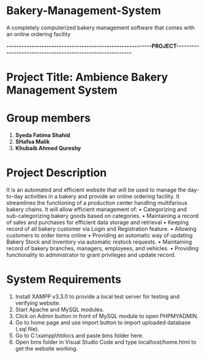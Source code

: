# Bakery-Management-System

A completely computerized bakery management software that comes with an online ordering facility


**----------------------------------------------------------PROJECT-----------------------------------------------------------**


# **Project Title: Ambience Bakery Management System**


# **Group members**
  1) **Syeda Fatima Shahid**
  2) **SHafsa Malik**
  3) **Khubaib Ahmed Qureshy**


# **Project Description**
It is an automated and efficient website that will be used to manage the day-to-day activities in a bakery and provide an online ordering facility.
It streamlines the functioning of a production center handling multifarious bakery chains. It will allow efficient management of:
•	Categorizing and sub-categorizing bakery goods based on categories.
•	Maintaining a record of sales and purchases for efficient data storage and retrieval
•	Keeping record of all bakery customer via Login and Registration feature.
•	Allowing customers to order items online
•	Providing an automatic way of updating Bakery Stock and Inventory via automatic restock requests.
•	Maintaining record of bakery branches, managers, employees, and vehicles.
•	Providing functionality to administrator to grant privileges and update record.


# **System Requirements**
1. Install XAMPP v3.3.0 to provide a local test server for testing and verifying website.
2. Start Apache and MySQL modules.
3. Click on Admin button in front of MySQL module to open PHPMYADMIN.
4. Go to home page and use import button to import uploaded database (.sql file).
5. Go to C:\xampp\htdocs and paste bms folder here.
6. Open bms folder in Visual Studio Code and type localhost/home.html to get the website working.
